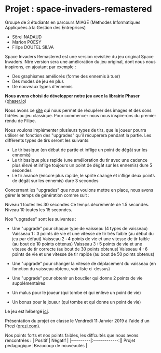 ﻿# Projet : space-invaders-remastered

Groupe de 3 étudiants en parcours MIAGE (Méthodes Informatiques Appliquées à la Gestion des Entreprises)
- Sörel NADAUD
- Marion POESY
- Filipe DOUTEL SILVA

Space Invaders Remastered est une version revisitée du jeu original Space Invaders.
Ntre version sera une amélioration du jeu original, dont nous nous inspirons, en ajoutant par exemple :

- Des graphismes améliorés (forme des ennemis à tuer)
- Des modes de jeu en plus
- De nouveaux types d'ennemis

**Nous avons choisi de développer notre jeu avec la librairie Phaser** ([phaser.io](http://phaser.io/))

Nous avons ce [site](http://www.classicgaming.cc/classics/space-invaders/sounds) qui nous permet de récupérer des images et des sons fidèles au jeu classique.
Pour commencer nous nous inspirerons du premier rendu de Filipe.

Nous voulons implémenter plusieurs types de tirs, que le joueur pourra utiliser en fonction des "upgrades" qu'il récuperera pendant la partie. Les différents types de tirs seront les suivants:

- Le tir basique (en début de partie et inflige un point de dégât sur les ennemis)
- Le tir basique plus rapide (une amélioration du tir avec une cadence plus élevé et inflige toujours un point de dégât sur les ennemis) dure 5 secondes
- Le tir avancé (encore plus rapide, le sprite change et inflige deux points de dégât sur les ennemis) dure 3 secondes

Concernant les "upgrades" que nous voulons mettre en place, nous avons gérer le temps de génération comme suit :

Niveau 1 toutes les 30 secondes
Ce temps décrémente de 1.5 secondes.
Niveau 10 toutes les 15 secondes.

Nos "upgrades" sont les suivantes : 

- Une "upgrade" pour chaque type de vaisseau (4 types de vaisseau)
	Vaisseau 1 : 3 points de vie et une vitesse de tir très faible (au début du jeu par défaut)
	Vaisseau 2 : 4 points de vie et une vitesse de tir faible (au bout de 10 points obtenus)
	Vaisseau 3 : 5 points de vie et une vitesse de tir correcte (au bout de 30 points obtenus)
	Vaisseau 4 : 6 points de vie et une vitesse de tir rapide (au bout de 50 points obtenus)
- Une "upgrade" pour changer la vitesse de déplacement du vaisseau (en fonction du vaisseau obtenu, voir liste ci-dessus)
- Une "upgrade" pour obtenir un bouclier qui donne 2 points de vie supplémentaires

- Un malus pour le joueur (qui tombe et qui enlève un point de vie)
- Un bonus pour le joueur (qui tombe et qui donne un point de vie)

Le jeu est hébergé [ici](https://mouun.github.io/space-invaders-remastered/).

Présentation du projet en classe le Vendredi 11 Janvier 2019 à l'aide d'un Prezi ([prezi.com](https://prezi.com/p/pm8udgrcgxvr/)).

Nos points forts et nos points faibles, les diffcultés que nous avons rencontrées : 
| Positif | Négatif | |----------|:-------------:|| Projet pédagogique| Beaucoup de nouveautés |
